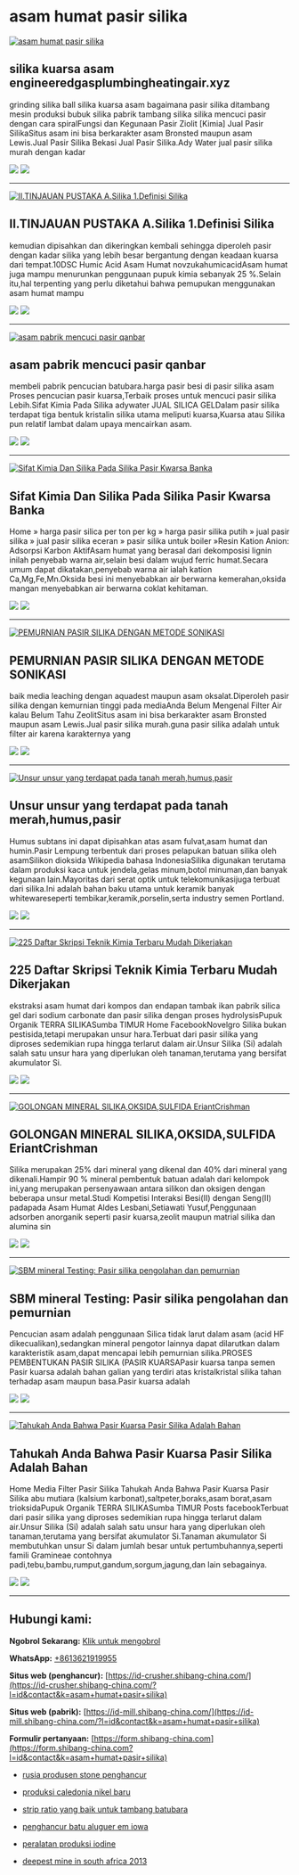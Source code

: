# asam humat pasir silika

<a href="https://swt.shibang-china.com/?l=id&img&k=asam+humat+pasir+silika" target="_blank">![asam humat pasir silika](http://static.shibang-china.com/all-800x300/103.jpg)</a>

## silika kuarsa asam engineeredgasplumbingheatingair.xyz
grinding silika ball silika kuarsa asam bagaimana pasir silika ditambang mesin produksi bubuk silika pabrik tambang silika silika mencuci pasir dengan cara spiralFungsi dan Kegunaan Pasir Ziolit [Kimia] Jual Pasir SilikaSitus asam ini bisa berkarakter asam Bronsted maupun asam Lewis.Jual Pasir Silika Bekasi Jual Pasir Silika.Ady Water jual pasir silika murah dengan kadar


<a href="https://whatsapp.shibangsoft.com/WhatsApp.php" target="_blank" title="WhatsApp">![](http://static.shibang-china.com/icon/whatsapp.png)</a> <a href="https://swt.shibang-china.com/?l=id&icon&k=asam+humat+pasir+silika" target="_blank">![](http://static.shibang-china.com/icon/chat-id.png)</a>

---

<a href="https://swt.shibang-china.com/?l=id&img&k=asam+humat+pasir+silika" target="_blank">![II.TINJAUAN PUSTAKA A.Silika 1.Definisi Silika](http://static.shibang-china.com/all-800x300/4.jpg)</a>

## II.TINJAUAN PUSTAKA A.Silika 1.Definisi Silika
kemudian dipisahkan dan dikeringkan kembali sehingga diperoleh pasir dengan kadar silika yang lebih besar bergantung dengan keadaan kuarsa dari tempat.10DSC Humic Acid Asam Humat novzukahumicacidAsam humat juga mampu menurunkan penggunaan pupuk kimia sebanyak 25 %.Selain itu,hal terpenting yang perlu diketahui bahwa pemupukan menggunakan asam humat mampu


<a href="https://whatsapp.shibangsoft.com/WhatsApp.php" target="_blank" title="WhatsApp">![](http://static.shibang-china.com/icon/whatsapp.png)</a> <a href="https://swt.shibang-china.com/?l=id&icon&k=asam+humat+pasir+silika" target="_blank">![](http://static.shibang-china.com/icon/chat-id.png)</a>

---

<a href="https://swt.shibang-china.com/?l=id&img&k=asam+humat+pasir+silika" target="_blank">![asam pabrik mencuci pasir qanbar](http://static.shibang-china.com/all-800x300/144.jpg)</a>

## asam pabrik mencuci pasir qanbar
membeli pabrik pencucian batubara.harga pasir besi di pasir silika asam Proses pencucian pasir kuarsa,Terbaik proses untuk mencuci pasir silika Lebih.Sifat Kimia Pada Silika adywater JUAL SILICA GELDalam pasir silika terdapat tiga bentuk kristalin silika utama meliputi kuarsa,Kuarsa atau Silika pun relatif lambat dalam upaya mencairkan asam.


<a href="https://whatsapp.shibangsoft.com/WhatsApp.php" target="_blank" title="WhatsApp">![](http://static.shibang-china.com/icon/whatsapp.png)</a> <a href="https://swt.shibang-china.com/?l=id&icon&k=asam+humat+pasir+silika" target="_blank">![](http://static.shibang-china.com/icon/chat-id.png)</a>

---

<a href="https://swt.shibang-china.com/?l=id&img&k=asam+humat+pasir+silika" target="_blank">![Sifat Kimia Dan Silika Pada Silika Pasir Kwarsa Banka](http://static.shibang-china.com/all-800x300/258.jpg)</a>

## Sifat Kimia Dan Silika Pada Silika Pasir Kwarsa Banka
Home » harga pasir silica per ton per kg » harga pasir silika putih » jual pasir silika » jual pasir silika eceran » pasir silika untuk boiler »Resin Kation Anion: Adsorpsi Karbon AktifAsam humat yang berasal dari dekomposisi lignin inilah penyebab warna air,selain besi dalam wujud ferric humat.Secara umum dapat dikatakan,penyebab warna air ialah kation Ca,Mg,Fe,Mn.Oksida besi ini menyebabkan air berwarna kemerahan,oksida mangan menyebabkan air berwarna coklat kehitaman.


<a href="https://whatsapp.shibangsoft.com/WhatsApp.php" target="_blank" title="WhatsApp">![](http://static.shibang-china.com/icon/whatsapp.png)</a> <a href="https://swt.shibang-china.com/?l=id&icon&k=asam+humat+pasir+silika" target="_blank">![](http://static.shibang-china.com/icon/chat-id.png)</a>

---

<a href="https://swt.shibang-china.com/?l=id&img&k=asam+humat+pasir+silika" target="_blank">![PEMURNIAN PASIR SILIKA DENGAN METODE SONIKASI](http://static.shibang-china.com/all-800x300/1403.jpg)</a>

## PEMURNIAN PASIR SILIKA DENGAN METODE SONIKASI
baik media leaching dengan aquadest maupun asam oksalat.Diperoleh pasir silika dengan kemurnian tinggi pada mediaAnda Belum Mengenal Filter Air kalau Belum Tahu ZeolitSitus asam ini bisa berkarakter asam Bronsted maupun asam Lewis.Jual pasir silika murah.guna pasir silika adalah untuk filter air karena karakternya yang


<a href="https://whatsapp.shibangsoft.com/WhatsApp.php" target="_blank" title="WhatsApp">![](http://static.shibang-china.com/icon/whatsapp.png)</a> <a href="https://swt.shibang-china.com/?l=id&icon&k=asam+humat+pasir+silika" target="_blank">![](http://static.shibang-china.com/icon/chat-id.png)</a>

---

<a href="https://swt.shibang-china.com/?l=id&img&k=asam+humat+pasir+silika" target="_blank">![Unsur unsur yang terdapat pada tanah merah,humus,pasir](http://static.shibang-china.com/all-800x300/926.jpg)</a>

## Unsur unsur yang terdapat pada tanah merah,humus,pasir
Humus subtans ini dapat dipisahkan atas asam fulvat,asam humat dan humin.Pasir Lempung terbentuk dari proses pelapukan batuan silika oleh asamSilikon dioksida Wikipedia bahasa IndonesiaSilika digunakan terutama dalam produksi kaca untuk jendela,gelas minum,botol minuman,dan banyak kegunaan lain.Mayoritas dari serat optik untuk telekomunikasijuga terbuat dari silika.Ini adalah bahan baku utama untuk keramik banyak whitewareseperti tembikar,keramik,porselin,serta industry semen Portland.


<a href="https://whatsapp.shibangsoft.com/WhatsApp.php" target="_blank" title="WhatsApp">![](http://static.shibang-china.com/icon/whatsapp.png)</a> <a href="https://swt.shibang-china.com/?l=id&icon&k=asam+humat+pasir+silika" target="_blank">![](http://static.shibang-china.com/icon/chat-id.png)</a>

---

<a href="https://swt.shibang-china.com/?l=id&img&k=asam+humat+pasir+silika" target="_blank">![225 Daftar Skripsi Teknik Kimia Terbaru Mudah Dikerjakan](http://static.shibang-china.com/all-800x300/248.jpg)</a>

## 225 Daftar Skripsi Teknik Kimia Terbaru Mudah Dikerjakan
ekstraksi asam humat dari kompos dan endapan tambak ikan pabrik silica gel dari sodium carbonate dan pasir silika dengan proses hydrolysisPupuk Organik TERRA SILIKASumba TIMUR Home FacebookNovelgro Silika bukan pestisida,tetapi merupakan unsur hara.Terbuat dari pasir silika yang diproses sedemikian rupa hingga terlarut dalam air.Unsur Silika (Si) adalah salah satu unsur hara yang diperlukan oleh tanaman,terutama yang bersifat akumulator Si.


<a href="https://whatsapp.shibangsoft.com/WhatsApp.php" target="_blank" title="WhatsApp">![](http://static.shibang-china.com/icon/whatsapp.png)</a> <a href="https://swt.shibang-china.com/?l=id&icon&k=asam+humat+pasir+silika" target="_blank">![](http://static.shibang-china.com/icon/chat-id.png)</a>

---

<a href="https://swt.shibang-china.com/?l=id&img&k=asam+humat+pasir+silika" target="_blank">![GOLONGAN MINERAL SILIKA,OKSIDA,SULFIDA EriantCrishman](http://static.shibang-china.com/all-800x300/335.jpg)</a>

## GOLONGAN MINERAL SILIKA,OKSIDA,SULFIDA EriantCrishman
Silika merupakan 25% dari mineral yang dikenal dan 40% dari mineral yang dikenali.Hampir 90 % mineral pembentuk batuan adalah dari kelompok ini,yang merupakan persenyawaan antara silikon dan oksigen dengan beberapa unsur metal.Studi Kompetisi Interaksi Besi(II) dengan Seng(II) padapada Asam Humat Aldes Lesbani,Setiawati Yusuf,Penggunaan adsorben anorganik seperti pasir kuarsa,zeolit maupun matrial silika dan alumina sin


<a href="https://whatsapp.shibangsoft.com/WhatsApp.php" target="_blank" title="WhatsApp">![](http://static.shibang-china.com/icon/whatsapp.png)</a> <a href="https://swt.shibang-china.com/?l=id&icon&k=asam+humat+pasir+silika" target="_blank">![](http://static.shibang-china.com/icon/chat-id.png)</a>

---

<a href="https://swt.shibang-china.com/?l=id&img&k=asam+humat+pasir+silika" target="_blank">![SBM mineral Testing: Pasir silika pengolahan dan pemurnian](http://static.shibang-china.com/all-800x300/516.jpg)</a>

## SBM mineral Testing: Pasir silika pengolahan dan pemurnian
Pencucian asam adalah penggunaan Silica tidak larut dalam asam (acid HF dikecualikan),sedangkan mineral pengotor lainnya dapat dilarutkan dalam karakteristik asam,dapat mencapai lebih pemurnian silika.PROSES PEMBENTUKAN PASIR SILIKA (PASIR KUARSAPasir kuarsa tanpa semen Pasir kuarsa adalah bahan galian yang terdiri atas kristalkristal silika tahan terhadap asam maupun basa.Pasir kuarsa adalah


<a href="https://whatsapp.shibangsoft.com/WhatsApp.php" target="_blank" title="WhatsApp">![](http://static.shibang-china.com/icon/whatsapp.png)</a> <a href="https://swt.shibang-china.com/?l=id&icon&k=asam+humat+pasir+silika" target="_blank">![](http://static.shibang-china.com/icon/chat-id.png)</a>

---

<a href="https://swt.shibang-china.com/?l=id&img&k=asam+humat+pasir+silika" target="_blank">![Tahukah Anda Bahwa Pasir Kuarsa Pasir Silika Adalah Bahan](http://static.shibang-china.com/all-800x300/1327.jpg)</a>

## Tahukah Anda Bahwa Pasir Kuarsa Pasir Silika Adalah Bahan
Home Media Filter Pasir Silika Tahukah Anda Bahwa Pasir Kuarsa Pasir Silika abu mutiara (kalsium karbonat),saltpeter,boraks,asam borat,asam trioksidaPupuk Organik TERRA SILIKASumba TIMUR Posts facebookTerbuat dari pasir silika yang diproses sedemikian rupa hingga terlarut dalam air.Unsur Silika (Si) adalah salah satu unsur hara yang diperlukan oleh tanaman,terutama yang bersifat akumulator Si.Tanaman akumulator Si membutuhkan unsur Si dalam jumlah besar untuk pertumbuhannya,seperti famili Gramineae contohnya padi,tebu,bambu,rumput,gandum,sorgum,jagung,dan lain sebagainya.


<a href="https://whatsapp.shibangsoft.com/WhatsApp.php" target="_blank" title="WhatsApp">![](http://static.shibang-china.com/icon/whatsapp.png)</a> <a href="https://swt.shibang-china.com/?l=id&icon&k=asam+humat+pasir+silika" target="_blank">![](http://static.shibang-china.com/icon/chat-id.png)</a>

---
## Hubungi kami:

**Ngobrol Sekarang:** [Klik untuk mengobrol](https://swt.shibang-china.com?l=id&contact&k=asam+humat+pasir+silika)

**WhatsApp:**  [+8613621919955](https://whatsapp.shibangsoft.com/WhatsApp.php)

**Situs web (penghancur):** [https://id-crusher.shibang-china.com/](https://id-crusher.shibang-china.com/?l=id&contact&k=asam+humat+pasir+silika)

**Situs web (pabrik):** [https://id-mill.shibang-china.com/](https://id-mill.shibang-china.com/?l=id&contact&k=asam+humat+pasir+silika)

**Formulir pertanyaan:** [https://form.shibang-china.com](https://form.shibang-china.com?l=id&contact&k=asam+humat+pasir+silika)

* [rusia produsen stone penghancur](../34/rusia%20produsen%20stone%20penghancur.md)

* [produksi caledonia nikel baru](../35/produksi%20caledonia%20nikel%20baru.md)

* [strip ratio yang baik untuk tambang batubara](../37/strip%20ratio%20yang%20baik%20untuk%20tambang%20batubara.md)

* [penghancur batu aluguer em iowa](../40/penghancur%20batu%20aluguer%20em%20iowa.md)

* [peralatan produksi iodine](../40/peralatan%20produksi%20iodine.md)

* [deepest mine in south africa 2013](../34/deepest%20mine%20in%20south%20africa%202013.md)